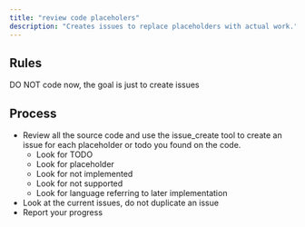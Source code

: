 ```yaml
---
title: "review code placeholers"
description: "Creates issues to replace placeholders with actual work."
---
```


## Rules

DO NOT code now, the goal is just to create issues

## Process

- Review all the source code and use the issue_create tool to create an issue for each placeholder or todo you found on the code.
  - Look for TODO
  - Look for placeholder
  - Look for not implemented
  - Look for not supported
  - Look for language referring to later implementation
- Look at the current issues, do not duplicate an issue
- Report your progress
